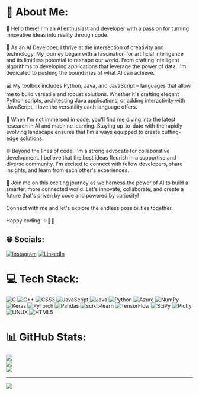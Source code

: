 # 💫 About Me:
👋 Hello there! I'm an AI enthusiast and developer with a passion for turning innovative ideas into reality through code.<br><br>🌟 As an AI Developer, I thrive at the intersection of creativity and technology. My journey began with a fascination for artificial intelligence and its limitless potential to reshape our world. From crafting intelligent algorithms to developing applications that leverage the power of data, I'm dedicated to pushing the boundaries of what AI can achieve.<br><br>💻 My toolbox includes Python, Java, and JavaScript – languages that allow me to build versatile and robust solutions. Whether it's crafting elegant Python scripts, architecting Java applications, or adding interactivity with JavaScript, I love the versatility each language offers.<br><br>🧠 When I'm not immersed in code, you'll find me diving into the latest research in AI and machine learning. Staying up-to-date with the rapidly evolving landscape ensures that I'm always equipped to create cutting-edge solutions.<br><br>🌐 Beyond the lines of code, I'm a strong advocate for collaborative development. I believe that the best ideas flourish in a supportive and diverse community. I'm excited to connect with fellow developers, share insights, and learn from each other's experiences.<br><br>🚀 Join me on this exciting journey as we harness the power of AI to build a smarter, more connected world. Let's innovate, collaborate, and create a future that's driven by code and powered by curiosity!<br><br>Connect with me and let's explore the endless possibilities together.<br><br>Happy coding! ✨🤖🚀


## 🌐 Socials:
[![Instagram](https://img.shields.io/badge/Instagram-%23E4405F.svg?logo=Instagram&logoColor=white)](https://instagram.com/https://www.instagram.com/ritesh_yennuwar/) [![LinkedIn](https://img.shields.io/badge/LinkedIn-%230077B5.svg?logo=linkedin&logoColor=white)](https://linkedin.com/in/https://www.linkedin.com/in/ritesh-yennuwar-41a21b247/) 

# 💻 Tech Stack:
![C](https://img.shields.io/badge/c-%2300599C.svg?style=for-the-badge&logo=c&logoColor=white) ![C++](https://img.shields.io/badge/c++-%2300599C.svg?style=for-the-badge&logo=c%2B%2B&logoColor=white) ![CSS3](https://img.shields.io/badge/css3-%231572B6.svg?style=for-the-badge&logo=css3&logoColor=white) ![JavaScript](https://img.shields.io/badge/javascript-%23323330.svg?style=for-the-badge&logo=javascript&logoColor=%23F7DF1E) ![Java](https://img.shields.io/badge/java-%23ED8B00.svg?style=for-the-badge&logo=java&logoColor=white) ![Python](https://img.shields.io/badge/python-3670A0?style=for-the-badge&logo=python&logoColor=ffdd54) ![Azure](https://img.shields.io/badge/azure-%230072C6.svg?style=for-the-badge&logo=azure-devops&logoColor=white) ![NumPy](https://img.shields.io/badge/numpy-%23013243.svg?style=for-the-badge&logo=numpy&logoColor=white) ![Keras](https://img.shields.io/badge/Keras-%23D00000.svg?style=for-the-badge&logo=Keras&logoColor=white) ![PyTorch](https://img.shields.io/badge/PyTorch-%23EE4C2C.svg?style=for-the-badge&logo=PyTorch&logoColor=white) ![Pandas](https://img.shields.io/badge/pandas-%23150458.svg?style=for-the-badge&logo=pandas&logoColor=white) ![scikit-learn](https://img.shields.io/badge/scikit--learn-%23F7931E.svg?style=for-the-badge&logo=scikit-learn&logoColor=white) ![TensorFlow](https://img.shields.io/badge/TensorFlow-%23FF6F00.svg?style=for-the-badge&logo=TensorFlow&logoColor=white) ![SciPy](https://img.shields.io/badge/SciPy-%230C55A5.svg?style=for-the-badge&logo=scipy&logoColor=%white) ![Plotly](https://img.shields.io/badge/Plotly-%233F4F75.svg?style=for-the-badge&logo=plotly&logoColor=white) ![LINUX](https://img.shields.io/badge/Linux-FCC624?style=for-the-badge&logo=linux&logoColor=black) ![HTML5](https://img.shields.io/badge/html5-%23E34F26.svg?style=for-the-badge&logo=html5&logoColor=white)
# 📊 GitHub Stats:
![](https://github-readme-stats.vercel.app/api?username=RiteshYennuwar&theme=dark&hide_border=false&include_all_commits=false&count_private=false)<br/>
![](https://github-readme-streak-stats.herokuapp.com/?user=RiteshYennuwar&theme=dark&hide_border=false)<br/>
![](https://github-readme-stats.vercel.app/api/top-langs/?username=RiteshYennuwar&theme=dark&hide_border=false&include_all_commits=false&count_private=false&layout=compact)

---
[![](https://visitcount.itsvg.in/api?id=RiteshYennuwar&icon=0&color=0)](https://visitcount.itsvg.in)

<!-- Proudly created with GPRM ( https://gprm.itsvg.in ) -->
